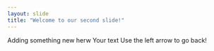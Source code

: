 ```yaml
---
layout: slide
title: "Welcome to our second slide!"
---
```

Adding something new herw
Your text
Use the left arrow to go back!
